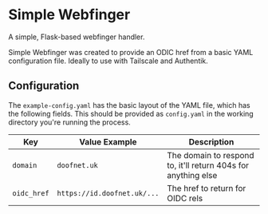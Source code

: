 # Simple Webfinger

A simple, Flask-based webfinger handler.

Simple Webfinger was created to provide an ODIC href from a basic YAML configuration file. Ideally to use with Tailscale and Authentik.

## Configuration

The `example-config.yaml` has the basic layout of the YAML file, which has the following fields. This should be provided as `config.yaml` in the working directory you're running the process.

| Key         | Value Example               | Description                                                   |
| ----------- | --------------------------- | ------------------------------------------------------------- |
| `domain`    | `doofnet.uk`                | The domain to respond to, it'll return 404s for anything else |
| `oidc_href` | `https://id.doofnet.uk/...` | The href to return for OIDC rels                              |


